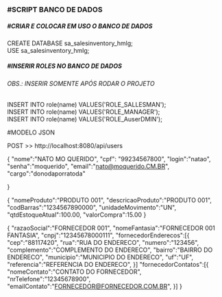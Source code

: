 <h3>#SCRIPT BANCO DE DADOS</h3>
<h5>#CRIAR E COLOCAR EM USO O BANCO DE DADOS</h5>
CREATE DATABASE sa_salesinventory_hmlg;</br>
USE sa_salesinventory_hmlg;
<h5>#INSERIR ROLES NO BANCO DE DADOS</h5>
<h6>OBS.: INSERIR SOMENTE APÓS RODAR O PROJETO</h6>
INSERT INTO role(name) VALUES('ROLE_SALLESMAN');</br>
INSERT INTO role(name) VALUES('ROLE_MANAGER');</br>
INSERT INTO role(name) VALUES('ROLE_AuserDMIN');</br>


#MODELO JSON

POST >>  http://localhost:8080/api/users

{
	"nome":"NATO MO QUERIDO",
	"cpf": "99234567800",
	"login":"natao",
	"senha":"moquerido",
	"email":"nato@moquerido.CM.BR",
	"cargo":"donodaporratoda"
	
}


{
	"nomeProduto":"PRODUTO 001",
	"descricaoProduto":"PRODUTO 001",
	"codBarras":"1234567890000",
	"unidadeMovimento":"UN",
	"qtdEstoqueAtual":100.00,
	"valorCompra":15.00
}


{
	"razaoSocial":"FORNECEDOR 001",
	"nomeFantasia":"FORNECEDOR 001 FANTASIA",
	"cnpj":"12345678000111",
	"fornecedorEnderecos":[{
		"cep":"88117420",
		"rua":"RUA DO ENDERECO",
		"numero":"123456",
		"complemento":"COMPLEMENTO DO ENDERECO",
		"bairro":"BAIRRO DO ENDERECO",
		"municipio":"MUNICIPIO DO ENDERECO",
		"uf":"UF",
		"referencia":"REFERENCIA DO ENDERECO",
	}]
	"fornecedorContatos":[{
		"nomeContato":"CONTATO DO FORNECEDOR",
		"nrTelefone":"12345678900",
		"emailContato":"FORNECEDOR@FORNECEDOR.COM.BR",
	}]
}
